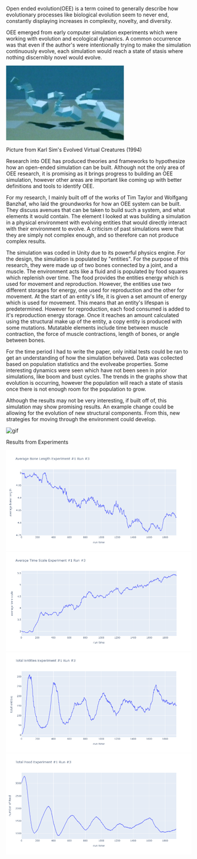Open ended evolution(OEE) is a term coined to generally describe how evolutionary processes like biological evolution seem to never end, constantly displaying increases in complexity, novelty, and diversity.

OEE emerged from early computer simulation experiments which were working with evolution and ecological dynamics. A common occurrence was that even if the author's were intentionally trying to make the simulation continuously evolve, each simulation would reach a state of stasis where nothing discernibly novel would evolve.

![image](https://raw.githubusercontent.com/nathan-cain15/ap-research-proj/main/Karl-Sims.jpg)


Picture from Karl Sim's Evolved Virtual Creatures (1994)

Research into OEE has produced theories and frameworks to hypothesize how an open-ended simulation can be built. Although not the only area of OEE research, it is promising as it brings progress to building an OEE simulation, however other areas are important like coming up with better definitions and tools to identify OEE.

For my research, I mainly built off of the works of Tim Taylor and Wolfgang Banzhaf, who laid the groundworks for how an OEE system can be built. They discuss avenues that can be taken to build such a system, and what elements it would contain. The element I looked at was building a simulation in a physical environment with evolving entities that would directly interact with their environment to evolve. A criticism of past simulations were that they are simply not complex enough, and so therefore can not produce complex results.

The simulation was coded in Unity due to its powerful physics engine. For the design, the simulation is populated by "entities". For the purpose of this research, they were made up of two bones connected by a joint, and a muscle. The environment acts like a fluid and is populated by food squares which replenish over time. The food provides the entities energy which is used for movement and reproduction. However, the entities use two different storages for energy, one used for reproduction and the other for movement. At the start of an entity's life, it is given a set amount of energy which is used for movement. This means that an entity's lifespan is predetermined. However for reproduction, each food consumed is added to it's reproduction energy storage. Once it reaches an amount calculated using the structural make up of the entity, a copy entity is produced with some mutations. Mutatable elements include time between muscle contraction, the force of muscle contractions, length of bones, or angle between bones. 

For the time period I had to write the paper, only initial tests could be ran to get an understanding of how the simulation behaved. Data was collected based on population statistics and the evolveabe properties. Some interesting dynamics were seen which have not been seen in prior simulations, like boom and bust cycles. The trends in the graphs show that evolution is occurring, however the population will reach a state of stasis once there is not enough room for the population to grow.

Although the results may not be very interesting, if built off of, this simulation may show promising results. An example change could be allowing for the evolution of new structural components. From this, new strategies for moving through the environment could develop.


![gif](https://raw.githubusercontent.com/nathan-cain15/ap-research-proj/main/simulationgif.gif)


Results from Experiments

![image](https://raw.githubusercontent.com/nathan-cain15/ap-research-proj/main/averagebonelengthexperiment1run3.png)
![image](https://raw.githubusercontent.com/nathan-cain15/ap-research-proj/main/averagetimescaleexperiment1run3.png)
![image](https://raw.githubusercontent.com/nathan-cain15/ap-research-proj/main/totalentitiesexperiment1run3.png)
![image](https://raw.githubusercontent.com/nathan-cain15/ap-research-proj//main/totalfoodexperiment1run3.png)
